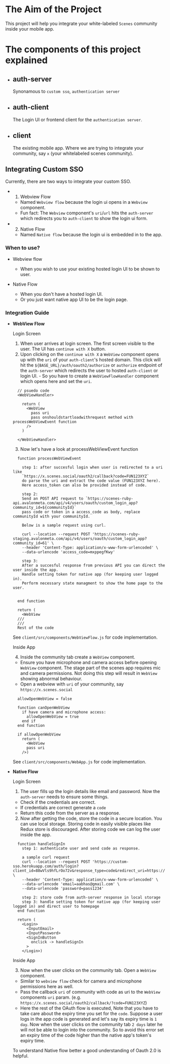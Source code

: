 # The Aim of the Project

This project will help you integrate your white-labeled `Scenes` community inside your mobile app.

# The components of this project explained

- ## auth-server
  Synonamous to `custom sso`, `authentication server`
- ## auth-client
  The Login UI or frontend client for the `authentication server`.
- ## client
  The existing mobile app. Where we are trying to integrate your community, say `x` (your whitelabeled scenes community).

## Integrating Custom SSO

Currently, there are two ways to integrate your custom SSO.

- 1. Webview Flow
  - Named `Webview flow` because the login ui opens in a `Webview` component.
  - Fun fact: The `Webview` component's `uri`/`url` hits the `auth-server` which redirects you to `auth-client` to show the login ui form.
- 2. Native Flow
  - Named `Native flow` because the login ui is embedded in to the app.

### When to use?

- Webview flow

  - When you wish to use your existing hosted login UI to be shown to user.

- Native Flow

  - When you don't have a hosted login UI.
  - Or you just want native app UI to be the login page.

### Integration Guide

- **WebView Flow**

  Login Screen

  1. When user arrives at login screen. The first screen visible to the user. The UI has `continue with X` button.
  2. Upon clicking on the `continue with X` a `WebView` component opens up with the `uri` of your `auth-client`'s hosted domain. This click will hit the `${BASE_URL}/auth/oauth2/authorize` or `authorize` endpoint of the `auth-server` which redirects the user to hosted `auth-client` or login UI. - So you have to create a `WebViewFlowHandler` component which opens here and set the `uri`.

  ```
    // psuedo code
    <WebViewHandler>

      return (
        <WebView
          pass uri
          pass onshouldstartloadwithrequest method with processWebViewEvent function
        />
      )

    </WebViewHandler>
  ```

  3. Now let's have a look at processWebViewEvent function

  ```
    function processWebViewEvent

      step 1: after succesful login when user is redirected to a uri like
      `https://x.scenes.social/oauth2/callback?code=FUN123XYZ`
      do parse the uri and extract the code value (FUN123XYZ here).
      Here access_token can also be provided instead of code.

      step 2:
      Send an POST API request to `https://scenes-ruby-api.avalonmeta.com/api/v4/users/oauth/custom_login_app?community_id=${communityId}`
      pass code or token in a access_code as body, replace communityId with your communityId.

      Below is a sample request using curl.

      curl --location --request POST 'https://scenes-ruby-staging.avalonmeta.com/api/v4/users/oauth/custom_login_app?community_id=61' \
      --header 'Content-Type: application/x-www-form-urlencoded' \
      --data-urlencode 'access_code=mxppegfKwy'

      step 3:
      After a succesful response from previous API you can direct the user inside the app.
      Handle setting token for native app (for keeping user logged in).
      Perform necessary state managment to show the home page to the user.


    end function

    return (
      <WebView
    ///
    ///
    Rest of the code
  ```

  See `client/src/components/WebViewFlow.js` for code implementation.

  Inside App

  4. Inside the community tab create a `WebView` component.

  - Ensure you have microphone and camera access before opening `WebView` component. The stage part of the scenes app requires mic and camera permissions. Not doing this step will result in `WebView` showing abnormal behaviour.
  - Open a webview with `uri` of your community, say `https://x.scenes.social`

  ```
    allowOpenWebView = false

    function canOpenWebView
      if have camera and microphone access:
        allowOpenWebView = true
      end if
    end function

    if allowOpenWebView
      return (
        <WebView
        pass uri
      />)
  ```

  See `client/src/components/WebApp.js` for code implementation.

- **Native Flow**

  Login Screen

  1. The user fills up the login details like email and password. Now the `auth-server` needs to ensure some things.

  - Check if the credentials are correct.
  - If credentials are correct generate a `code`
  - Return this code from the server as a response.

  2. Now after getting the code, store the code in a secure location. You can use local storage. Storing code in easily visible places like Redux store is discouraged. After storing code we can log the user inside the app.

  ```
    function handleSignIn
      step 1: authenticate user and send code as response.

      a sample curl request
      curl --location --request POST 'https://custom-sso.herokuapp.com/auth/login?client_id=88wVls9hfLrOo72v&response_type=code&redirect_uri=https://x.scenes.social/oauth2/callback' \
      --header 'Content-Type: application/x-www-form-urlencoded' \
      --data-urlencode 'email=aabhas@gmail.com' \
      --data-urlencode 'password=pass1234'

      step 2: store code from auth-server response in local storage
      step 3: handle setting token for native app (for keeping user logged in) and direct user to homepage
    end function

    return (
      <Login>
        <InputEmail>
        <InputPassword>
        <SignInButton
          onclick -> handleSignIn
        >
      </Login>)
  ```

  Inside App

  3. Now when the user clicks on the community tab. Open a `WebView` component.

  - Similar to `webview flow` check for camera and microphone permissions here as well.
  - Pass the callback `uri` of community with code as uri to the `WebView` components `uri` param. (e.g. `https://x.scenes.social/oauth2/callback/?code=FUN123XYZ`)
  - Here the rest of the OAuth flow is executed, Note that you have to take care about the expiry time you set for the `code`. Suppose a user logs in the app code is generated and let's say its expiry time is `1 day`. Now when the user clicks on the community tab `2 days` later he will not be able to login into the community. So to avoid this error set an expiry time of the code higher than the native app's token's expiry time.

  To understand Native flow better a good understanding of Oauth 2.0 is helpful.

  <!-- Note that directly pushing screen to navigator might not work, it is advised to show screens based on state change, say user state. -->
